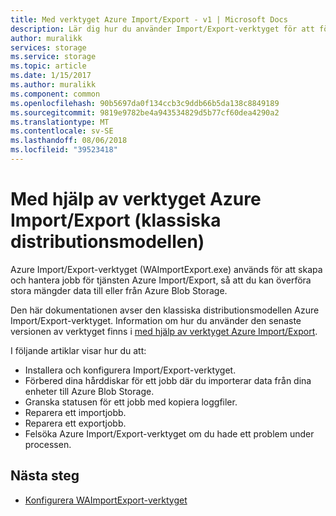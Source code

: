 ```yaml
---
title: Med verktyget Azure Import/Export - v1 | Microsoft Docs
description: Lär dig hur du använder Import/Export-verktyget för att förbereda hårddiskar för ett importjobb, reparera ett importjobb eller reparera ett exportjobb.
author: muralikk
services: storage
ms.service: storage
ms.topic: article
ms.date: 1/15/2017
ms.author: muralikk
ms.component: common
ms.openlocfilehash: 90b5697da0f134ccb3c9ddb66b5da138c8849189
ms.sourcegitcommit: 9819e9782be4a943534829d5b77cf60dea4290a2
ms.translationtype: MT
ms.contentlocale: sv-SE
ms.lasthandoff: 08/06/2018
ms.locfileid: "39523418"
---
```

# <a name="using-the-azure-importexport-tool-classic-deployment-model"></a>Med hjälp av verktyget Azure Import/Export (klassiska distributionsmodellen)

Azure Import/Export-verktyget (WAImportExport.exe) används för att skapa och hantera jobb för tjänsten Azure Import/Export, så att du kan överföra stora mängder data till eller från Azure Blob Storage.

Den här dokumentationen avser den klassiska distributionsmodellen Azure Import/Export-verktyget. Information om hur du använder den senaste versionen av verktyget finns i [med hjälp av verktyget Azure Import/Export](../storage-import-export-tool-how-to.md).

I följande artiklar visar hur du att:

- Installera och konfigurera Import/Export-verktyget.
- Förbered dina hårddiskar för ett jobb där du importerar data från dina enheter till Azure Blob Storage.
- Granska statusen för ett jobb med kopiera loggfiler. 
- Reparera ett importjobb. 
- Reparera ett exportjobb. 
- Felsöka Azure Import/Export-verktyget om du hade ett problem under processen. 

## <a name="next-steps"></a>Nästa steg

* [Konfigurera WAImportExport-verktyget](../storage-import-export-tool-how-to.md)